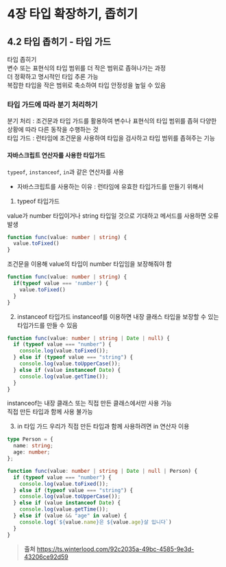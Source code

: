 # 4장 타입 확장하기, 좁히기
## 4.2 타입 좁히기 - 타입 가드

타입 좁히기   
변수 또는 표현식의 타입 범위를 더 작은 범위로 좁혀나가는 과정   
더 정확하고 명시적인 타입 추론 가능   
복잡한 타입을 작은 범위로 축소하여 타입 안정성을 높일 수 있음   

### 타입 가드에 따라 분기 처리하기
분기 처리 : 조건문과 타입 가드를 활용하여 변수나 표현식의 타입 범위를 좁혀 다양한 상황에 따라 다른 동작을 수행하는 것   
타입 가드 : 런타임에 조건문을 사용하여 타입을 검사하고 타입 범위를 좁혀주는 기능   

#### 자바스크립트 연산자를 사용한 타입가드   
`typeof`, `instanceof`, `in`과 같은 연산자를 사용  
- 자바스크립트를 사용하는 이유 : 런타임에 유효한 타입가드를 만들기 위해서 

1. typeof 타입가드 

value가 number 타입이거나 string 타입일 것으로 기대하고 메서드를 사용하면 오류 발생   
```ts
function func(value: number | string) {
  value.toFixed()
}
```
조건문을 이용해 value의 타입이 number 타입임을 보장해줘야 함
```ts
function func(value: number | string) {
  if(typeof value === 'number') {
    value.toFixed()
  }
}
```

2. instanceof 타입가드 
instanceof를 이용하면 내장 클래스 타입을 보장할 수 있는 타입가드를 만들 수 있음   
```ts
function func(value: number | string | Date | null) {
  if (typeof value === "number") {
    console.log(value.toFixed());
  } else if (typeof value === "string") {
    console.log(value.toUpperCase());
  } else if (value instanceof Date) {
    console.log(value.getTime());
  }
}
```
instanceof는 내장 클래스 또는 직접 만든 클래스에서만 사용 가능   
직접 만든 타입과 함께 사용 불가능  

3. in 타입 가드
우리가 직접 만든 타입과 함께 사용하려면 in 연산자 이용
```ts
type Person = {
  name: string;
  age: number;
};

function func(value: number | string | Date | null | Person) {
  if (typeof value === "number") {
    console.log(value.toFixed());
  } else if (typeof value === "string") {
    console.log(value.toUpperCase());
  } else if (value instanceof Date) {
    console.log(value.getTime());
  } else if (value && "age" in value) {
    console.log(`${value.name}은 ${value.age}살 입니다`)
  }
}
```

>**출처** <https://ts.winterlood.com/92c2035a-49bc-4585-9e3d-43206ce92d59>
